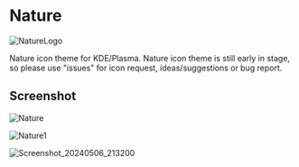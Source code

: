 # Nature

![NatureLogo](https://github.com/SethStormR/Nature/assets/60283532/200275dd-ff63-4c32-a69b-afd5c84519b2)

Nature icon theme for KDE/Plasma. Nature icon theme is still early in stage, so please use "issues" for icon request, ideas/suggestions or bug report.

Screenshot
--

![Nature](https://github.com/SethStormR/Nature/assets/60283532/623c8ab2-ef45-4536-8de6-4a58708b11a0)


![Nature1](https://github.com/SethStormR/Nature/assets/60283532/6593876e-a00c-4d14-8810-0cf925973ab9)

![Screenshot_20240506_213200](https://github.com/SethStormR/Nature/assets/60283532/753800a4-81e4-46a4-9282-f2e3aaf0f04a)
